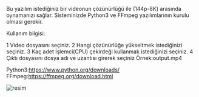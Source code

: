 Bu yazılım istediğiniz bir videonun çözünürlüğü ile (144p-8K) arasında oynamanızı sağlar.
Sisteminizde Python3 ve FFmpeg yazılımlarının kurulu olması gerekir.

Kullanım bilgisi:

1 Video dosyasını seçiniz.
2 Hangi çözünürlüğe yükseltmek istediğinizi seçiniz.
3 Kaç adet İşlemci(CPU) çekirdeği kullanmak istediğinizi seçiniz.
4 Çıktı dosyasını dosya adı ve uzantısı girerek seçiniz Örnek:output.mp4


Python3:https://www.python.org/downloads/
FFmpeg:https://ffmpeg.org/download.html


![resim](https://github.com/user-attachments/assets/274ff098-3725-4850-8ebb-31370c229ea0)



